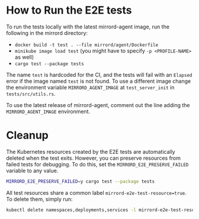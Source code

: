 # How to Run the E2E tests

To run the tests locally with the latest mirrord-agent image, run the following in the mirrord directory:
- `docker build -t test . --file mirrord/agent/Dockerfile`
- `minikube image load test` (you might have to specify `-p <PROFILE-NAME>` as well)
- `cargo test --package tests`

The name `test` is hardcoded for the CI, and the tests will fail with an `Elapsed` error if the image named `test` is not found. 
To use a different image change the environment variable `MIRRORD_AGENT_IMAGE` at `test_server_init` in `tests/src/utils.rs`.

To use the latest release of mirrord-agent, comment out the line adding the `MIRRORD_AGENT_IMAGE` environment. 

# Cleanup

The Kubernetes resources created by the E2E tests are automatically deleted when the test exits. However, you can preserve resources from failed tests for debugging. To do this, set the `MIRRORD_E2E_PRESERVE_FAILED` variable to any value.

```bash
MIRRORD_E2E_PRESERVE_FAILED=y cargo test --package tests
```

All test resources share a common label `mirrord-e2e-test-resource=true`. To delete them, simply run:

```bash
kubectl delete namespaces,deployments,services -l mirrord-e2e-test-resource=true
```
